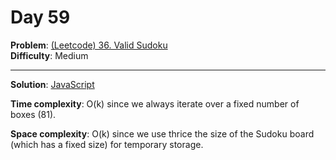 # Day 59

**Problem**: [(Leetcode) 36. Valid Sudoku](https://leetcode.com/problems/valid-sudoku/)  
**Difficulty**: Medium

---

**Solution**: [JavaScript](../solutions/valid-sudoku.js)

**Time complexity**: O(k) since we always iterate over a fixed number of boxes (81).

**Space complexity**: O(k) since we use thrice the size of the Sudoku board (which has a fixed size) for temporary storage.

